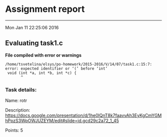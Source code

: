 # Assignment report
---
Mon Jan 11 22:25:06 2016

## Evaluating task1.c

**File compiled with error or warnings**

```
/home/tsvetelina/elsys/po-homework/2015-2016/V/14/07/task1.c:15:7: error: expected identifier or ‘(’ before ‘int’
 void (int *a, int *b, int *c) {
       ^
```

### Task details:

Name: rotr

Description: https://docs.google.com/presentation/d/1he0lQnT8k7faavvAh3EyKgCmYGMhPpzS3WpOWJUZEYM/edit#slide=id.gcd29c2a72_1_45

Points: 5
